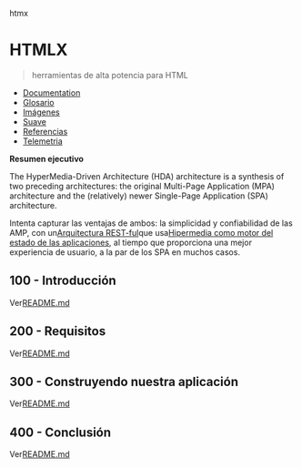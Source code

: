 htmx

# HTMLX

> herramientas de alta potencia para HTML

-   [Documentation](./DOCUMENTATION.md)
-   [Glosario](./GLOSSARY.md)
-   [Imágenes](./IMAGES.md)
-   [Suave](./PODMAN.md)
-   [Referencias](./REFERENCES.md)
-   [Telemetria](./TELEMETRY.md)

**Resumen ejecutivo**

The HyperMedia-Driven Architecture (HDA) architecture is a synthesis of two preceding architectures: the original Multi-Page Application (MPA) architecture and the (relatively) newer Single-Page Application (SPA) architecture.

Intenta capturar las ventajas de ambos: la simplicidad y confiabilidad de las AMP, con un[Arquitectura REST-ful](https://developer.mozilla.org/en-US/docs/Glossary/REST)que usa[Hipermedia como motor del estado de las aplicaciones](https://htmx.org/essays/hateoas/), al tiempo que proporciona una mejor experiencia de usuario, a la par de los SPA en muchos casos.

## 100 - Introducción

Ver[README.md](./100/README.md)

## 200 - Requisitos

Ver[README.md](./200/README.md)

## 300 - Construyendo nuestra aplicación

Ver[README.md](./300/README.md)

## 400 - Conclusión

Ver[README.md](./400/README.md)
